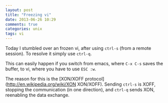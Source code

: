 ```yaml
---
layout: post
title: "Freezing vi"
date: 2013-06-26 10:29
comments: true
categories: unix
tags: vi 
---
```


Today I stumbled over an frozen vi, after using `ctrl-s` (from a remote session). To resolve it simply use `ctrl-q`.

This can easily happen if you switch from emacs, where `C-x C-s` saves the buffer, to vi, where you have to use `ESC :w`.

The reason for this is the [XON/XOFF protocol](http://en.wikipedia.org/wiki/XON XON/XOFF). Sending `ctrl-s` is XOFF, stopping the communication (in one direction), and `ctrl-q` sends XON, reenabling the data exchange.
